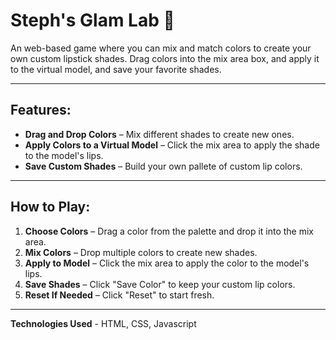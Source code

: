 # Steph's Glam Lab 💄

An web-based game where you can mix and match colors to create your own custom lipstick shades. Drag colors into the mix area box, and apply it to the virtual model, and save your favorite shades.

---

## Features:
- **Drag and Drop Colors** – Mix different shades to create new ones.
- **Apply Colors to a Virtual Model** – Click the mix area to apply the shade to the model's lips.
- **Save Custom Shades** – Build your own pallete of custom lip colors.

---

## How to Play:
1. **Choose Colors** – Drag a color from the palette and drop it into the mix area.
2. **Mix Colors** – Drop multiple colors to create new shades.
3. **Apply to Model** – Click the mix area to apply the color to the model's lips.
4. **Save Shades** – Click "Save Color" to keep your custom lip colors.
5. **Reset If Needed** – Click "Reset" to start fresh.

---

**Technologies Used** - HTML, CSS, Javascript 